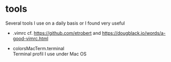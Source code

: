 # tools
Several tools I use on a daily basis or I found very useful

- .vimrc 
    cf. https://github.com/etrobert and 
    https://dougblack.io/words/a-good-vimrc.html

- colorsMacTerm.terminal  
    Terminal profil I use under Mac OS

